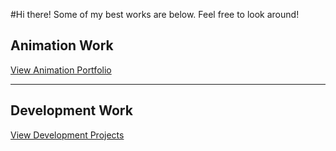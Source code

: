 #Hi there! Some of my best works are below. Feel free to look around!

## **Animation Work**

[View Animation Portfolio](https://github.com/BensonP/Animation)

---
## **Development Work**

[View Development Projects](https://github.com/BensonP/School-Projects)
